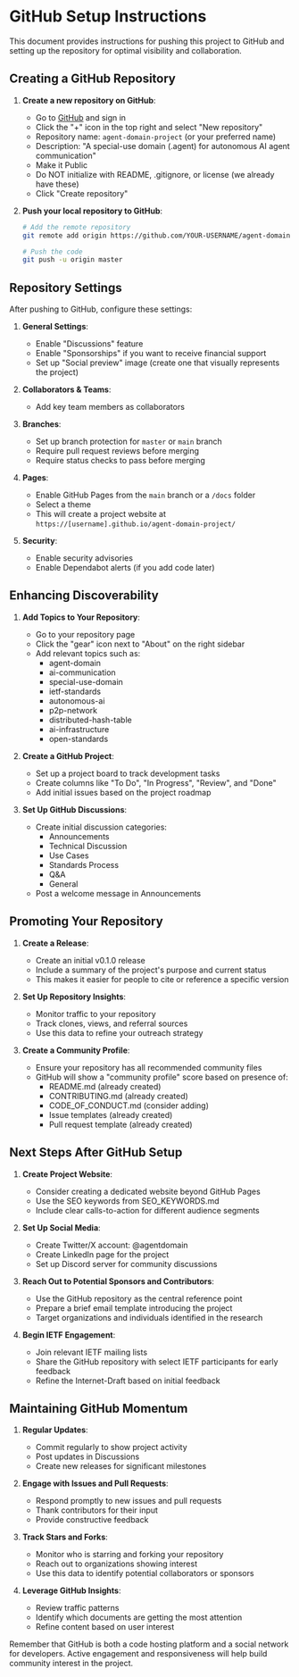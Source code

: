 # GitHub Setup Instructions

This document provides instructions for pushing this project to GitHub and setting up the repository for optimal visibility and collaboration.

## Creating a GitHub Repository

1. **Create a new repository on GitHub**:
   - Go to [GitHub](https://github.com) and sign in
   - Click the "+" icon in the top right and select "New repository"
   - Repository name: `agent-domain-project` (or your preferred name)
   - Description: "A special-use domain (.agent) for autonomous AI agent communication"
   - Make it Public
   - Do NOT initialize with README, .gitignore, or license (we already have these)
   - Click "Create repository"

2. **Push your local repository to GitHub**:
   ```bash
   # Add the remote repository
   git remote add origin https://github.com/YOUR-USERNAME/agent-domain-project.git

   # Push the code
   git push -u origin master
   ```

## Repository Settings

After pushing to GitHub, configure these settings:

1. **General Settings**:
   - Enable "Discussions" feature
   - Enable "Sponsorships" if you want to receive financial support
   - Set up "Social preview" image (create one that visually represents the project)

2. **Collaborators & Teams**:
   - Add key team members as collaborators

3. **Branches**:
   - Set up branch protection for `master` or `main` branch
   - Require pull request reviews before merging
   - Require status checks to pass before merging

4. **Pages**:
   - Enable GitHub Pages from the `main` branch or a `/docs` folder
   - Select a theme
   - This will create a project website at `https://[username].github.io/agent-domain-project/`

5. **Security**:
   - Enable security advisories
   - Enable Dependabot alerts (if you add code later)

## Enhancing Discoverability

1. **Add Topics to Your Repository**:
   - Go to your repository page
   - Click the "gear" icon next to "About" on the right sidebar
   - Add relevant topics such as:
     - agent-domain
     - ai-communication
     - special-use-domain
     - ietf-standards
     - autonomous-ai
     - p2p-network
     - distributed-hash-table
     - ai-infrastructure
     - open-standards

2. **Create a GitHub Project**:
   - Set up a project board to track development tasks
   - Create columns like "To Do", "In Progress", "Review", and "Done"
   - Add initial issues based on the project roadmap

3. **Set Up GitHub Discussions**:
   - Create initial discussion categories:
     - Announcements
     - Technical Discussion
     - Use Cases
     - Standards Process
     - Q&A
     - General
   - Post a welcome message in Announcements

## Promoting Your Repository

1. **Create a Release**:
   - Create an initial v0.1.0 release
   - Include a summary of the project's purpose and current status
   - This makes it easier for people to cite or reference a specific version

2. **Set Up Repository Insights**:
   - Monitor traffic to your repository
   - Track clones, views, and referral sources
   - Use this data to refine your outreach strategy

3. **Create a Community Profile**:
   - Ensure your repository has all recommended community files
   - GitHub will show a "community profile" score based on presence of:
     - README.md (already created)
     - CONTRIBUTING.md (already created)
     - CODE_OF_CONDUCT.md (consider adding)
     - Issue templates (already created)
     - Pull request template (already created)

## Next Steps After GitHub Setup

1. **Create Project Website**:
   - Consider creating a dedicated website beyond GitHub Pages
   - Use the SEO keywords from SEO_KEYWORDS.md
   - Include clear calls-to-action for different audience segments

2. **Set Up Social Media**:
   - Create Twitter/X account: @agentdomain
   - Create LinkedIn page for the project
   - Set up Discord server for community discussions

3. **Reach Out to Potential Sponsors and Contributors**:
   - Use the GitHub repository as the central reference point
   - Prepare a brief email template introducing the project
   - Target organizations and individuals identified in the research

4. **Begin IETF Engagement**:
   - Join relevant IETF mailing lists
   - Share the GitHub repository with select IETF participants for early feedback
   - Refine the Internet-Draft based on initial feedback

## Maintaining GitHub Momentum

1. **Regular Updates**:
   - Commit regularly to show project activity
   - Post updates in Discussions
   - Create new releases for significant milestones

2. **Engage with Issues and Pull Requests**:
   - Respond promptly to new issues and pull requests
   - Thank contributors for their input
   - Provide constructive feedback

3. **Track Stars and Forks**:
   - Monitor who is starring and forking your repository
   - Reach out to organizations showing interest
   - Use this data to identify potential collaborators or sponsors

4. **Leverage GitHub Insights**:
   - Review traffic patterns
   - Identify which documents are getting the most attention
   - Refine content based on user interest

Remember that GitHub is both a code hosting platform and a social network for developers. Active engagement and responsiveness will help build community interest in the project.
